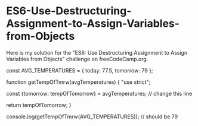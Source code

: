 # ES6-Use-Destructuring-Assignment-to-Assign-Variables-from-Objects
Here is my solution for the 
"ES6: Use Destructuring Assignment to Assign Variables from Objects" challenge on freeCodeCamp.org.  

const AVG_TEMPERATURES = {
  today: 77.5,
  tomorrow: 79
};

function getTempOfTmrw(avgTemperatures) {
  "use strict";
  
  const {tomorrow: tempOfTomorrow} = avgTemperatures; // change this line
  
  return tempOfTomorrow;
}

console.log(getTempOfTmrw(AVG_TEMPERATURES)); // should be 79
